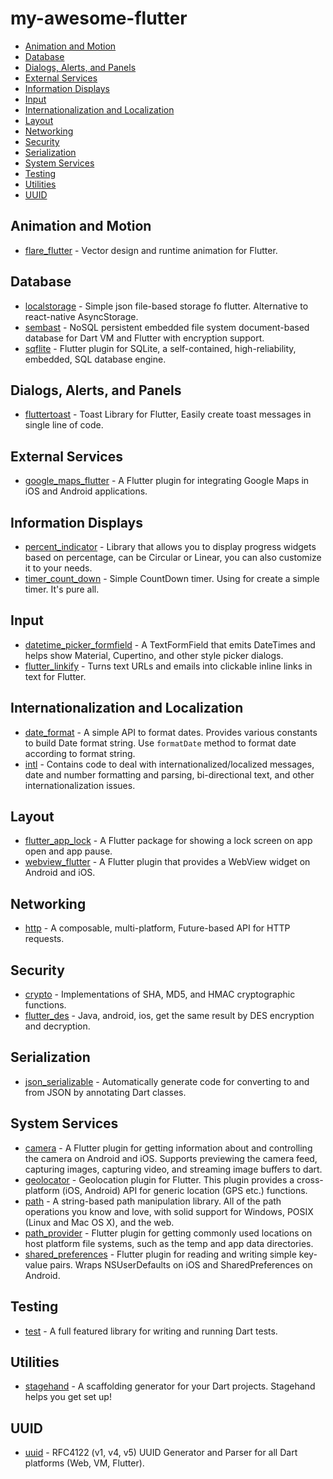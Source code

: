 # my-awesome-flutter

- [Animation and Motion](#animation-and-motion)
- [Database](#database)
- [Dialogs, Alerts, and Panels](#dialogs-alerts-and-panels)
- [External Services](#external-services)
- [Information Displays](#information-displays)
- [Input](#input)
- [Internationalization and Localization](#internationalization-and-localization)
- [Layout](#layout)
- [Networking](#networking)
- [Security](#security)
- [Serialization](#serialization)
- [System Services](#system-services)
- [Testing](#testing)
- [Utilities](#utilities)
- [UUID](#uuid)

## Animation and Motion

* [flare_flutter](https://pub.dev/packages/flare_flutter) - Vector design and runtime animation for Flutter.

## Database

* [localstorage](https://pub.dev/packages/localstorage) - Simple json file-based storage fo flutter. Alternative to react-native AsyncStorage.
* [sembast](https://pub.dev/packages/sembast) - NoSQL persistent embedded file system document-based database for Dart VM and Flutter with encryption support.
* [sqflite](https://pub.dev/packages/sqflite) - Flutter plugin for SQLite, a self-contained, high-reliability, embedded, SQL database engine.

## Dialogs, Alerts, and Panels

* [fluttertoast](https://pub.dev/packages/fluttertoast) - Toast Library for Flutter, Easily create toast messages in single line of code.

## External Services

* [google_maps_flutter](https://pub.dev/packages/google_maps_flutter) - A Flutter plugin for integrating Google Maps in iOS and Android applications.

## Information Displays

* [percent_indicator](https://pub.dev/packages/percent_indicator) - Library that allows you to display progress widgets based on percentage, can be Circular or Linear, you can also customize it to your needs.
* [timer_count_down](https://pub.dev/packages/timer_count_down) - Simple CountDown timer. Using for create a simple timer. It's pure all.

## Input

* [datetime_picker_formfield](https://pub.dev/packages/datetime_picker_formfield) - A TextFormField that emits DateTimes and helps show Material, Cupertino, and other style picker dialogs.
* [flutter_linkify](https://pub.dev/packages/flutter_linkify) - Turns text URLs and emails into clickable inline links in text for Flutter.

## Internationalization and Localization

* [date_format](https://pub.dev/packages/date_format) - A simple API to format dates. Provides various constants to build Date format string. Use `formatDate` method to format date according to format string.
* [intl](https://pub.dev/packages/intl) - Contains code to deal with internationalized/localized messages, date and number formatting and parsing, bi-directional text, and other internationalization issues.

## Layout

* [flutter_app_lock](https://pub.dev/packages/flutter_app_lock) - A Flutter package for showing a lock screen on app open and app pause.
* [webview_flutter](https://pub.dev/packages/webview_flutter) - A Flutter plugin that provides a WebView widget on Android and iOS.

## Networking

* [http](https://pub.dev/packages/http) - A composable, multi-platform, Future-based API for HTTP requests.

## Security

* [crypto](https://pub.dev/packages/crypto) - Implementations of SHA, MD5, and HMAC cryptographic functions.
* [flutter_des](https://pub.dev/packages/flutter_des) - Java, android, ios, get the same result by DES encryption and decryption.

## Serialization

* [json_serializable](https://pub.dev/packages/json_serializable) - Automatically generate code for converting to and from JSON by annotating Dart classes.

## System Services

* [camera](https://pub.dev/packages/camera) - A Flutter plugin for getting information about and controlling the camera on Android and iOS. Supports previewing the camera feed, capturing images, capturing video, and streaming image buffers to dart.
* [geolocator](https://pub.dev/packages/geolocator) - Geolocation plugin for Flutter. This plugin provides a cross-platform (iOS, Android) API for generic location (GPS etc.) functions.
* [path](https://pub.dev/packages/path) - A string-based path manipulation library. All of the path operations you know and love, with solid support for Windows, POSIX (Linux and Mac OS X), and the web.
* [path_provider](https://pub.dev/packages/path_provider) - Flutter plugin for getting commonly used locations on host platform file systems, such as the temp and app data directories.
* [shared_preferences](https://pub.dev/packages/shared_preferences) - Flutter plugin for reading and writing simple key-value pairs. Wraps NSUserDefaults on iOS and SharedPreferences on Android.

## Testing

* [test](https://pub.dev/packages/test) - A full featured library for writing and running Dart tests.

## Utilities

* [stagehand](https://pub.dev/packages/stagehand) - A scaffolding generator for your Dart projects. Stagehand helps you get set up!

## UUID

* [uuid](https://pub.dev/packages/uuid) - RFC4122 (v1, v4, v5) UUID Generator and Parser for all Dart platforms (Web, VM, Flutter).

